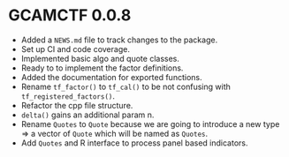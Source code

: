 # GCAMCTF 0.0.8

* Added a `NEWS.md` file to track changes to the package.
* Set up CI and code coverage.
* Implemented basic algo and quote classes.
* Ready to to implement the factor definitions.
* Added the documentation for exported functions.
* Rename `tf_factor()` to `tf_cal()` to be not confusing with `tf_registered_factors()`.
* Refactor the cpp file structure.
* `delta()` gains an additional param n.
* Rename `Quotes` to `Quote` because we are going to introduce a new type => a vector of `Quote` which will be named as `Quotes`.
* Add `Quotes` and R interface to process panel based indicators.